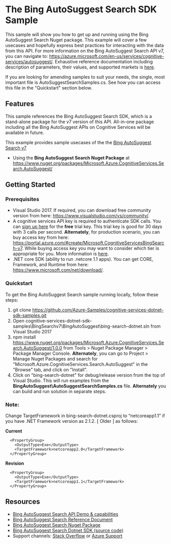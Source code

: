 

# The Bing AutoSuggest Search SDK Sample

This sample will show you how to get up and running using the Bing AutoSuggest Search Nuget package. This example will cover a few usecases and hopefully express best practices for interacting with the data from this API. For more information on the Bing AutoSuggest Search API v7, you can navigate to: https://azure.microsoft.com/en-us/services/cognitive-services/autosuggest/. Exhaustive reference documentation including description of parameters, their values, and supported markets is [here](https://docs.microsoft.com/en-us/rest/api/cognitiveservices/bing-autosuggest-api-v7-reference).

If you are looking for amending samples to suit your needs, the single, most important file is AutoSuggestSearchSamples.cs. See how you can access this file in the "Quickstart" section below.

## Features

This sample references the Bing AutoSuggest Search SDK, which is a stand-alone package for the v7 version of this API. All-in-one package including all the Bing AutoSuggest APIs on Cognitive Services will be available in future.

This example provides sample usecases of the the [Bing AutoSuggest Search v7](https://azure.microsoft.com/en-us/services/cognitive-services/autosuggest)

* Using the **Bing AutoSuggest Search Nuget Package** at https://www.nuget.org/packages/Microsoft.Azure.CognitiveServices.Search.AutoSuggest/

## Getting Started

### Prerequisites

- Visual Studio 2017. If required, you can download free community version from here: https://www.visualstudio.com/vs/community/.
- A cognitive services API key is required to authenticate SDK calls. You can [sign up here](https://azure.microsoft.com/en-us/try/cognitive-services) for the **free** trial key. This trial key is good for 30 days with 3 calls per second. **Alternately**, for production scenario, you can buy access key from here: https://portal.azure.com/#create/Microsoft.CognitiveServicesBingSearch-v7. While buying access key you may want to consider which tier is appropriate for you. More information is [here](https://azure.microsoft.com/en-us/pricing/details/cognitive-services/search-api/web/). 
- .NET core SDK (ability to run .netcore 1.1 apps). You can get CORE, Framework, and Runtime from here: https://www.microsoft.com/net/download/. 

### Quickstart

To get the Bing AutoSuggest Search sample running locally, follow these steps:

1. git clone https://github.com/Azure-Samples/cognitive-services-dotnet-sdk-samples.git
2. Open cognitive-services-dotnet-sdk-samples\BingSearchv7\BingAutoSuggest\bing-search-dotnet.sln from Visual Studio 2017
3. npm install https://www.nuget.org/packages/Microsoft.Azure.CognitiveServices.Search.AutoSuggest/1.0.0 from Tools > Nuget Package Manager > Package Manager Console. **Alternately**, you can go to Project > Manage Nuget Packages and search for "Microsoft.Azure.CognitiveServices.Search.AutoSuggest" in the "Browse" tab, and click on "Install". 
4. Click on "bing-search-dotnet" for debug/release version from the top of Visual Studio. This will run examples from the **BingAutoSuggest\AutoSuggestSearchSamples.cs** file. **Alternately** you can build and run solution in separate steps.

### Note: 
Change TargetFramework in bing-search-dotnet.csproj to “netcoreapp1.1” if you have .NET Framework version as 2.1.2. [ Older ] as follows:

**Current**
````  
  <PropertyGroup>
    <OutputType>Exe</OutputType>
    <TargetFramework>netcoreapp2.0</TargetFramework>
  </PropertyGroup>
````
**Revision**
````
  <PropertyGroup>
    <OutputType>Exe</OutputType>
    <TargetFramework>netcoreapp1.1</TargetFramework>
  </PropertyGroup>
````
## Resources
- [Bing AutoSuggest Search API Demo & capabilities](https://azure.microsoft.com/en-us/services/cognitive-services/autosuggest)
- [Bing AutoSuggest Search Reference Document](https://docs.microsoft.com/en-us/rest/api/cognitiveservices/bing-autosuggest-api-v7-reference)
- [Bing AutoSuggest Search Nuget Package](https://www.nuget.org/packages/Microsoft.Azure.CognitiveServices.Search.AutoSuggest/1.0.0)
- [Bing AutoSuggest Search Dotnet SDK (source code)](https://github.com/Azure/azure-sdk-for-net/tree/psSdkJson6/src/SDKs/CognitiveServices/dataPlane/Search/BingAutoSuggest) 
- Support channels: [Stack Overflow](https://stackoverflow.com/questions/tagged/bing-search) or [Azure Support](https://azure.microsoft.com/en-us/support/options/)
